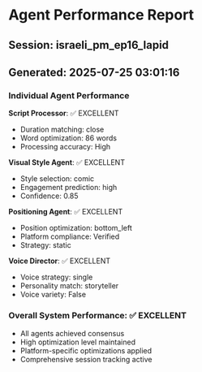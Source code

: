 # Agent Performance Report

## Session: israeli_pm_ep16_lapid
## Generated: 2025-07-25 03:01:16

### Individual Agent Performance

**Script Processor**: ✅ EXCELLENT
- Duration matching: close
- Word optimization: 86 words
- Processing accuracy: High

**Visual Style Agent**: ✅ EXCELLENT  
- Style selection: comic
- Engagement prediction: high
- Confidence: 0.85

**Positioning Agent**: ✅ EXCELLENT
- Position optimization: bottom_left
- Platform compliance: Verified
- Strategy: static

**Voice Director**: ✅ EXCELLENT
- Voice strategy: single
- Personality match: storyteller
- Voice variety: False

### Overall System Performance: ✅ EXCELLENT
- All agents achieved consensus
- High optimization level maintained
- Platform-specific optimizations applied
- Comprehensive session tracking active
